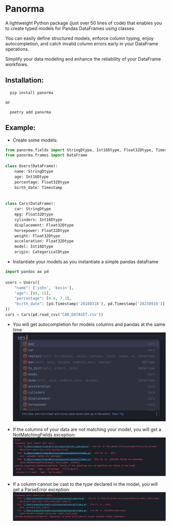 # Panorma
A lightweight Python package (just over 50 lines of code) that enables you to create typed 
models for Pandas DataFrames using classes. 

You can easily define  structured models, enforce column typing, 
enjoy autocompletion, and catch invalid column errors early in your DataFrame operations. 

Simplify your data modeling and enhance the reliability of your DataFrame workflows.

Installation:
- 
```shell script
  pip install panorma
```
or
```shell script
  poetry add panorma
```

Example:
-
- Create some models:
```python
from panorma.fields import StringDtype, Int16Dtype, Float32Dtype, Timestamp, CategoricalDtype
from panorma.frames import DataFrame

class Users(DataFrame):
    name: StringDtype
    age: Int16Dtype
    percentage: Float32Dtype
    birth_date: Timestamp


class Cars(DataFrame):
    car: StringDtype
    mpg: Float32Dtype
    cylinders: Int16Dtype
    displacement: Float32Dtype
    horsepower: Float32Dtype
    weight: Float32Dtype
    acceleration: Float32Dtype
    model: Int16Dtype
    origin: CategoricalDtype
```

- Instantiate your models as you instantiate a simple pandas dataframe

```python
import pandas as pd

users = Users({
    "name": ['john', 'kevin'],
    "age": [99, 15],
    "percentage": [0.8, 7.3],
    "birth_date": [pd.Timestamp('20180310'), pd.Timestamp('20230910')],
})
cars = Cars(pd.read_csv('CAR_DATASET.csv'))
```

- You will get autocompletion for models columns and pandas at the same time
![image](static/autocompletion.png)

- If the columns of your data are not matching your model, you will get a NotMatchingFields exception:
![image](static/columns_not_matching.png)

- If a column cannot be cast to the type declared in the model, you will get a ParseError exception:
![image](static/parse_impossible.png)